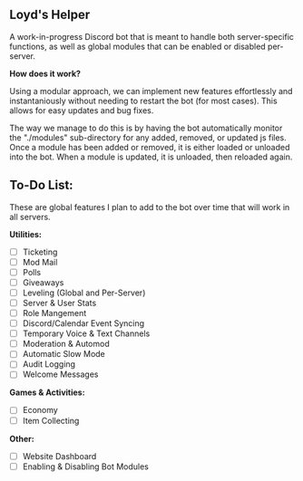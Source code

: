 ## Loyd's Helper

A work-in-progress Discord bot that is meant to handle both server-specific functions, as well as global modules that can be enabled or disabled per-server.

**How does it work?**

Using a modular approach, we can implement new features effortlessly and instantaniously without needing to restart the bot (for most cases). This allows for easy updates and bug fixes.

The way we manage to do this is by having the bot automatically monitor the "./modules" sub-directory for any added, removed, or updated js files. Once a module has been added or removed, it is either loaded or unloaded into the bot. When a module is updated, it is unloaded, then reloaded again.

## To-Do List:

These are global features I plan to add to the bot over time that will work in all servers.

**Utilities:**
- [ ] Ticketing
- [ ] Mod Mail
- [ ] Polls
- [ ] Giveaways
- [ ] Leveling (Global and Per-Server)
- [ ] Server & User Stats
- [ ] Role Mangement
- [ ] Discord/Calendar Event Syncing
- [ ] Temporary Voice & Text Channels
- [ ] Moderation & Automod
- [ ] Automatic Slow Mode
- [ ] Audit Logging
- [ ] Welcome Messages

**Games & Activities:**
- [ ] Economy
- [ ] Item Collecting

**Other:**
- [ ] Website Dashboard
- [ ] Enabling & Disabling Bot Modules